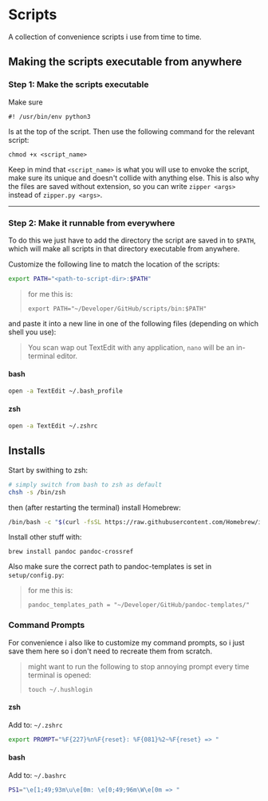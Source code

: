 # Scripts
A collection of convenience scripts i use from time to time.

## Making the scripts executable from anywhere


### Step 1: Make the scripts executable
Make sure 
```
#! /usr/bin/env python3
```
Is at the top of the script. Then use the following command for the relevant script:
```
chmod +x <script_name>
```
Keep in mind that `<script_name>` is what you will use to envoke the script, make sure its unique and doesn't collide with anything else. This is also why the files are saved without extension, so you can write `zipper <args>` instead of `zipper.py <args>`.

---

### Step 2: Make it runnable from everywhere

To do this we just have to add the directory the script are saved in to `$PATH`, which will make all scripts in that directory executable from anywhere.

Customize the following line to match the location of the scripts:

```sh
export PATH="<path-to-script-dir>:$PATH"
```

> for me this is: 
> ```
> export PATH="~/Developer/GitHub/scripts/bin:$PATH"
> ```

and paste it into a new line in one of the following files (depending on which shell you use):

> You scan wap out TextEdit with any application, `nano` will be an in-terminal editor.

#### bash
```sh
open -a TextEdit ~/.bash_profile
```

#### zsh
```sh
open -a TextEdit ~/.zshrc
```


## Installs

Start by swithing to zsh:
```sh
# simply switch from bash to zsh as default
chsh -s /bin/zsh
```
then (after restarting the terminal) install Homebrew:
```sh
/bin/bash -c "$(curl -fsSL https://raw.githubusercontent.com/Homebrew/install/HEAD/install.sh)"
```
Install other stuff with:
```
brew install pandoc pandoc-crossref
```
Also make sure the correct path to pandoc-templates is set in `setup/config.py`:

> for me this is: 
> ```
> pandoc_templates_path = "~/Developer/GitHub/pandoc-templates/"
> ```



### Command Prompts

For convenience i also like to customize my command prompts, so i just save them here so i don't need to recreate them from scratch.

> might want to run the following to stop annoying prompt every time terminal is opened:
> 
> ```
> touch ~/.hushlogin
> ```

#### zsh 
Add to: `~/.zshrc`
```sh
export PROMPT="%F{227}%n%F{reset}: %F{081}%2~%F{reset} => "
``` 

#### bash
Add to: `~/.bashrc`
```sh
PS1="\e[1;49;93m\u\e[0m: \e[0;49;96m\W\e[0m => "
```